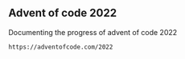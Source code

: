 ## Advent of code 2022

Documenting the progress of advent of code 2022

```https://adventofcode.com/2022```